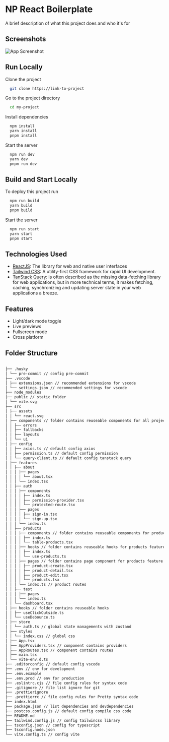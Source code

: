# NP React Boilerplate

A brief description of what this project does and who it's for

## Screenshots

![App Screenshot](https://via.placeholder.com/468x300?text=App+Screenshot+Here)

## Run Locally

Clone the project

```bash
  git clone https://link-to-project
```

Go to the project directory

```bash
  cd my-project
```

Install dependencies

```bash
  npm install
  yarn install
  pnpm install
```

Start the server

```bash
  npm run dev
  yarn dev
  pnpm run dev
```

## Build and Start Locally

To deploy this project run

```bash
  npm run build
  yarn build
  pnpm build
```

Start the server

```bash
  npm run start
  yarn start
  pnpm start
```

## Technologies Used

- [ReactJS](https://react.dev/): The library for web and native user interfaces
- [Tailwind CSS](https://tailwindcss.com/): A utility-first CSS framework for rapid UI development.
- [TanStack Query](https://tanstack.com/query/latest/docs/framework/react/overview): is often described as the missing data-fetching library for web applications, but in more technical terms, it makes fetching, caching, synchronizing and updating server state in your web applications a breeze.

## Features

- Light/dark mode toggle
- Live previews
- Fullscreen mode
- Cross platform

## Folder Structure

```bash

├── .husky
│ └── pre-commit // config pre-commit
├── .vscode
│ ├── extensions.json // recommended extensions for vscode
│ └── settings.json // recommended settings for vscode
├── node_modules
├── public // static folder
│ └── vite.svg
├── src
│ ├── assets
│ │ └── react.svg
│ ├── components // folder contains reuseable components for all project
│ │ ├── errors
│ │ ├── fallbacks
│ │ ├── layouts
│ │ └── ui
│ ├── config
│ │ ├── axios.ts // default config axios
│ │ ├── permission.ts // default config permission
│ │ └── query-client.ts // default config tanstack query
│ ├── features
│ │ ├── about
│ │ │ ├── pages
│ │ │ │ └── about.tsx
│ │ │ └── index.tsx
│ │ ├── auth
│ │ │ ├── components
│ │ │ │ ├── index.ts
│ │ │ │ ├── permission-provider.tsx
│ │ │ │ └── protected-route.tsx
│ │ │ ├── pages
│ │ │ │ ├── sign-in.tsx
│ │ │ │ └── sign-up.tsx
│ │ │ └── index.ts
│ │ ├── products
│ │ │ ├── components // folder contains reuseable components for products feature
│ │ │ │ ├── index.ts
│ │ │ │ └── table-products.tsx
│ │ │ ├── hooks // folder contains reuseable hooks for products feature
│ │ │ │ ├── index.ts
│ │ │ │ └── use-products.ts
│ │ │ ├── pages // folder contains page component for products feature
│ │ │ │ ├── product-create.tsx
│ │ │ │ ├── product-detail.tsx
│ │ │ │ ├── product-edit.tsx
│ │ │ │ └── products.tsx
│ │ │ └── index.ts // product routes
│ │ ├── test
│ │ │ ├── pages
│ │ │ └── index.ts
│ │ └── dashboard.tsx
│ ├── hooks // folder contains reuseable hooks
│ │ ├── useClickOutside.ts
│ │ └── useDebounce.ts
│ ├── store
│ │ └── auth.ts // global state managements with zustand
│ ├── styles
│ │ └── index.css // global css
│ ├── App.tsx
│ ├── AppProviders.tsx // component contains providers
│ ├── AppRoutes.tsx // component contains routes
│ ├── main.tsx
│ └── vite-env.d.ts
├── .editorconfig // default config vscode
├── .env // env for development
├── .env.example
├── .env.prod // env for production
├── .eslintrc.cjs // file config rules for syntax code
├── .gitignore // file list ignore for git
├── .prettierignore
├── .prettierrc // file config rules for Pretty syntax code
├── index.html
├── package.json // list dependencies and devdependencies
├── postcss.config.js // default config compile css code
├── README.md
├── tailwind.config.js // config tailwincss library
├── tsconfig.json // config for typescript
├── tsconfig.node.json
└── vite.config.ts // config vite

```

